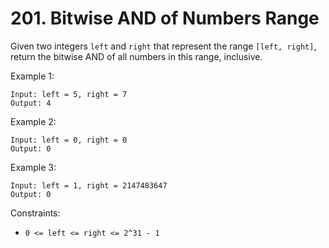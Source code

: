 # 201. Bitwise AND of Numbers Range

Given two integers `left` and `right` that represent the range `[left, right]`, return the bitwise AND of all numbers in this range, inclusive.

Example 1:

    Input: left = 5, right = 7
    Output: 4

Example 2:

    Input: left = 0, right = 0
    Output: 0

Example 3:

    Input: left = 1, right = 2147483647
    Output: 0

Constraints:

- `0 <= left <= right <= 2^31 - 1`
